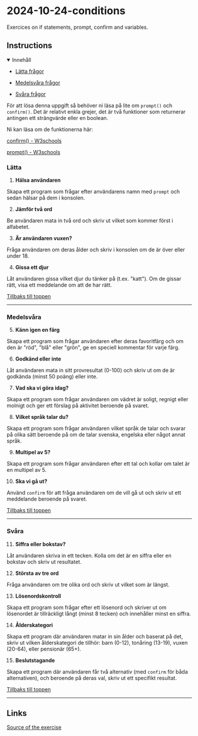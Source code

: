# 2024-10-24-conditions

Exercices on if statements, prompt, confirm and variables.

## Instructions

<details open>
<summary>Innehåll</summary>

-   [Lätta frågor](#lätta)

-   [Medelsvåra frågor](#medelsvåra)

-   [Svåra frågor](#svåra)
</details>

För att lösa denna uppgift så behöver ni läsa på lite om `prompt()` och `confirm()`. Det är relativt enkla grejer, det är två funktioner som returnerar antingen ett strängvärde eller en boolean.

Ni kan läsa om de funktionerna här:

[confirm() - W3schools](https://www.w3schools.com/jsref/met_win_confirm.asp)

[prompt() - W3schools](https://www.w3schools.com/jsref/met_win_prompt.asp)

### Lätta

1. **Hälsa användaren**

Skapa ett program som frågar efter användarens namn med `prompt` och sedan hälsar på dem i konsolen.

2. **Jämför två ord**

Be användaren mata in två ord och skriv ut vilket som kommer först i alfabetet.

3. **Är användaren vuxen?**

Fråga användaren om deras ålder och skriv i konsolen om de är över eller under 18.

4. **Gissa ett djur**

Låt användaren gissa vilket djur du tänker på (t.ex. "katt"). Om de gissar rätt, visa ett meddelande om att de har rätt.

[Tillbaks till toppen](#instructions)

---

### Medelsvåra

5. **Känn igen en färg**

Skapa ett program som frågar användaren efter deras favoritfärg och om den är "röd", "blå" eller "grön", ge en speciell kommentar för varje färg.

6. **Godkänd eller inte**

Låt användaren mata in sitt provresultat (0-100) och skriv ut om de är godkända (minst 50 poäng) eller inte.

7. **Vad ska vi göra idag?**

Skapa ett program som frågar användaren om vädret är soligt, regnigt eller molnigt och ger ett förslag på aktivitet beroende på svaret.

8. **Vilket språk talar du?**

Skapa ett program som frågar användaren vilket språk de talar och svarar på olika sätt beroende på om de talar svenska, engelska eller något annat språk.

9. **Multipel av 5?**

Skapa ett program som frågar användaren efter ett tal och kollar om talet är en multipel av 5.

10. **Ska vi gå ut?**

Använd `confirm` för att fråga användaren om de vill gå ut och skriv ut ett meddelande beroende på svaret.

[Tillbaks till toppen](#instructions)

---

### Svåra

11. **Siffra eller bokstav?**

Låt användaren skriva in ett tecken. Kolla om det är en siffra eller en bokstav och skriv ut resultatet.

12. **Största av tre ord**

Fråga användaren om tre olika ord och skriv ut vilket som är längst.

13. **Lösenordskontroll**

Skapa ett program som frågar efter ett lösenord och skriver ut om lösenordet är tillräckligt långt (minst 8 tecken) och innehåller minst en siffra.

14. **Ålderskategori**

Skapa ett program där användaren matar in sin ålder och baserat på det, skriv ut vilken ålderskategori de tillhör: barn (0-12), tonåring (13-19), vuxen (20-64), eller pensionär (65+).

15. **Beslutstagande**

Skapa ett program där användaren får två alternativ (med `confirm` för båda alternativen), och beroende på deras val, skriv ut ett specifikt resultat.

[Tillbaks till toppen](#instructions)

---

## Links

[Source of the exercise](https://github.com/ths-lund-fullstack-2024/exercise-js-conditions)
